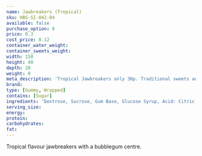 ```yaml
---
name: Jawbreakers (Tropical)
sku: HBG-SI-042-04
available: false
purchase_option: 0
price: 0.3
cost_price: 0.12
container_water_weight: 
container_sweets_weight: 
width: 150
height: 40
depth: 20
weight: 0
meta_description: 'Tropical Jawbreakers only 30p. Traditional sweets and more at Humbugs Confectionery Store. Specialists in satisfying your sweet tooth!'
brand: 
type: [Gummy, Wrapped]
contains: [Sugar]
ingredients: 'Dextrose, Sucrose, Gum Base, Glucose Syrup, Acid: Citric Acid; Flavourings, Colours: E104, E129, áE133, E171; Glazing Agents: Carnauba Wax, Shellac, Antioxidant E321'
serving_size: 
energy: 
protein: 
carbohydrates: 
fat: 
---
```

Tropical flavour jawbreakers with a bubblegum centre.